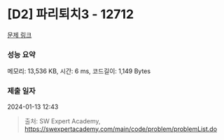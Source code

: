 # [D2] 파리퇴치3 - 12712 

[문제 링크](https://swexpertacademy.com/main/code/problem/problemDetail.do?contestProbId=AXuARWAqDkQDFARa) 

### 성능 요약

메모리: 13,536 KB, 시간: 6 ms, 코드길이: 1,149 Bytes

### 제출 일자

2024-01-13 12:43



> 출처: SW Expert Academy, https://swexpertacademy.com/main/code/problem/problemList.do